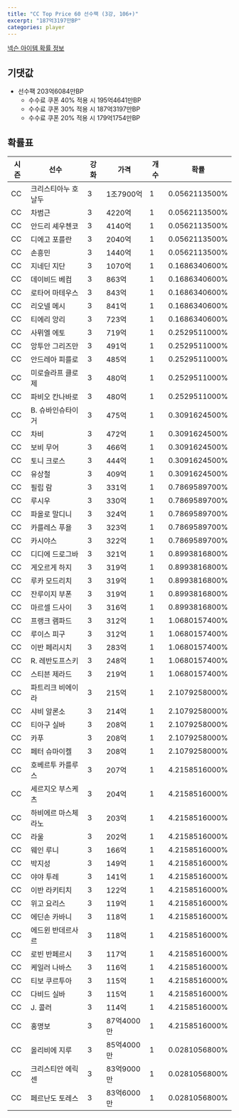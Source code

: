 ```yaml
---
title: "CC Top Price 60 선수팩 (3강, 106+)"
excerpt: "187억3197만BP"
categories: player
---
```

[넥슨 아이템 확률 정보](http://iteminfo.nexon.com/probability/fo4?sn=7336)

## 기댓값
  - 선수팩 203억6084만BP
    - 수수료 쿠폰 40% 적용 시 195억4641만BP
    - 수수료 쿠폰 30% 적용 시 187억3197만BP
    - 수수료 쿠폰 20% 적용 시 179억1754만BP


## 확률표

|시즌|선수|강화|가격|개수|확률|
|---|---|---|---|---|---|
|CC|크리스티아누 호날두|3|1조7900억|1|0.0562113500%|
|CC|차범근|3|4220억|1|0.0562113500%|
|CC|안드리 셰우첸코|3|4140억|1|0.0562113500%|
|CC|디에고 포를란|3|2040억|1|0.0562113500%|
|CC|손흥민|3|1440억|1|0.0562113500%|
|CC|지네딘 지단|3|1070억|1|0.1686340600%|
|CC|데이비드 베컴|3|863억|1|0.1686340600%|
|CC|로타어 마테우스|3|843억|1|0.1686340600%|
|CC|리오넬 메시|3|841억|1|0.1686340600%|
|CC|티에리 앙리|3|723억|1|0.1686340600%|
|CC|사뮈엘 에토|3|719억|1|0.2529511000%|
|CC|앙투안 그리즈만|3|491억|1|0.2529511000%|
|CC|안드레아 피를로|3|485억|1|0.2529511000%|
|CC|미로슬라프 클로제|3|480억|1|0.2529511000%|
|CC|파비오 칸나바로|3|480억|1|0.2529511000%|
|CC|B. 슈바인슈타이거|3|475억|1|0.3091624500%|
|CC|차비|3|472억|1|0.3091624500%|
|CC|보비 무어|3|466억|1|0.3091624500%|
|CC|토니 크로스|3|444억|1|0.3091624500%|
|CC|유상철|3|409억|1|0.3091624500%|
|CC|필립 람|3|331억|1|0.7869589700%|
|CC|루시우|3|330억|1|0.7869589700%|
|CC|파올로 말디니|3|324억|1|0.7869589700%|
|CC|카를레스 푸욜|3|323억|1|0.7869589700%|
|CC|카시야스|3|322억|1|0.7869589700%|
|CC|디디에 드로그바|3|321억|1|0.8993816800%|
|CC|게오르게 하지|3|319억|1|0.8993816800%|
|CC|루카 모드리치|3|319억|1|0.8993816800%|
|CC|잔루이지 부폰|3|319억|1|0.8993816800%|
|CC|마르셀 드사이|3|316억|1|0.8993816800%|
|CC|프랭크 램파드|3|312억|1|1.0680157400%|
|CC|루이스 피구|3|312억|1|1.0680157400%|
|CC|이반 페리시치|3|283억|1|1.0680157400%|
|CC|R. 레반도프스키|3|248억|1|1.0680157400%|
|CC|스티븐 제라드|3|219억|1|1.0680157400%|
|CC|파트리크 비에이라|3|215억|1|2.1079258000%|
|CC|샤비 알론소|3|214억|1|2.1079258000%|
|CC|티아구 실바|3|208억|1|2.1079258000%|
|CC|카푸|3|208억|1|2.1079258000%|
|CC|페터 슈마이켈|3|208억|1|2.1079258000%|
|CC|호베르투 카를루스|3|207억|1|4.2158516000%|
|CC|세르지오 부스케츠|3|204억|1|4.2158516000%|
|CC|하비에르 마스체라노|3|203억|1|4.2158516000%|
|CC|라울|3|202억|1|4.2158516000%|
|CC|웨인 루니|3|166억|1|4.2158516000%|
|CC|박지성|3|149억|1|4.2158516000%|
|CC|야야 투레|3|141억|1|4.2158516000%|
|CC|이반 라키티치|3|122억|1|4.2158516000%|
|CC|위고 요리스|3|119억|1|4.2158516000%|
|CC|에딘손 카바니|3|118억|1|4.2158516000%|
|CC|에드윈 반데르사르|3|118억|1|4.2158516000%|
|CC|로빈 반페르시|3|117억|1|4.2158516000%|
|CC|케일러 나바스|3|116억|1|4.2158516000%|
|CC|티보 쿠르투아|3|115억|1|4.2158516000%|
|CC|다비드 실바|3|115억|1|4.2158516000%|
|CC|J. 콜러|3|114억|1|4.2158516000%|
|CC|홍명보|3|87억4000만|1|4.2158516000%|
|CC|올리비에 지루|3|85억4000만|1|0.0281056800%|
|CC|크리스티안 에릭센|3|83억9000만|1|0.0281056800%|
|CC|페르난도 토레스|3|83억6000만|1|0.0281056800%|
